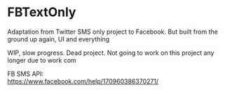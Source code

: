 # FBTextOnly
Adaptation from Twitter SMS only project to Facebook. But built from the ground up again, UI and everything

WIP, slow progress. Dead project. Not going to work on this project any longer due to work com

FB SMS API:
<br/>
https://www.facebook.com/help/170960386370271/
